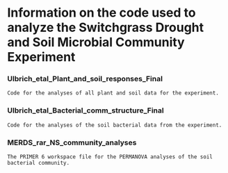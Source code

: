 # Information on the code used to analyze the Switchgrass Drought and Soil Microbial Community Experiment


### Ulbrich_etal_Plant_and_soil_responses_Final 

`
Code for the analyses of all plant and soil data for the experiment.
`

### Ulbrich_etal_Bacterial_comm_structure_Final

`
Code for the analyses of the soil bacterial data from the experiment. 
`

### MERDS_rar_NS_community_analyses

`
The PRIMER 6 workspace file for the PERMANOVA analyses of the soil bacterial community.
`